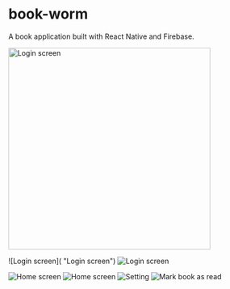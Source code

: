 # book-worm

A book application built with React Native and Firebase.

<img src="screenshots/IMG_1063.PNG?raw=true" height="400" title="Login screen">

![Login screen]( "Login screen")
![Login screen](screenshots/IMG_1064.PNG?raw=true "Login screen")

<!-- .element height="400px" -->

![Home screen](screenshots/IMG_1065.PNG?raw=true "Home screen")
![Home screen](screenshots/IMG_1066.PNG?raw=true "Home screen")
![Setting](screenshots/IMG_1067.PNG?raw=true "Setting")
![Mark book as read](screenshots/IMG_1063.PNG?raw=true "Mark book as read")
